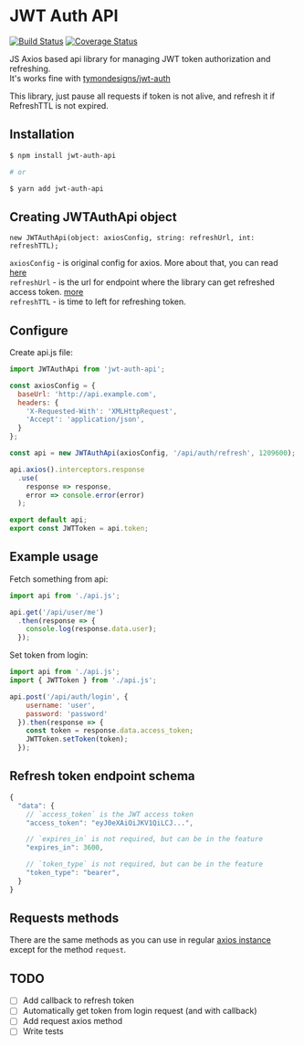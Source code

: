 # JWT Auth API
[![Build Status](https://travis-ci.org/mtk3d/jwt-auth-api.svg?branch=master)](https://travis-ci.org/mtk3d/jwt-auth-api)
[![Coverage Status](https://coveralls.io/repos/github/mtk3d/jwt-auth-api/badge.svg?branch=master)](https://coveralls.io/github/mtk3d/jwt-auth-api?branch=master)

JS Axios based api library for managing JWT token authorization and refreshing.  
It's works fine with [tymondesigns/jwt-auth](https://github.com/tymondesigns/jwt-auth)

This library, just pause all requests if token is not alive, and refresh it if RefreshTTL is not expired.

## Installation
``` bash
$ npm install jwt-auth-api

# or

$ yarn add jwt-auth-api
```

## Creating JWTAuthApi object
``` JS
new JWTAuthApi(object: axiosConfig, string: refreshUrl, int: refreshTTL);
```
`axiosConfig` - is original config for axios. More about that, you can read [here](https://github.com/axios/axios#request-config)  
`refreshUrl` - is the url for endpoint where the library can get refreshed access token. [more](#refresh-token-endpoint-schema)  
`refreshTTL` - is time to left for refreshing token. 

## Configure
Create api.js file:
``` js
import JWTAuthApi from 'jwt-auth-api';

const axiosConfig = {
  baseUrl: 'http://api.example.com',
  headers: {
    'X-Requested-With': 'XMLHttpRequest',
    'Accept': 'application/json',
  }
};

const api = new JWTAuthApi(axiosConfig, '/api/auth/refresh', 1209600);

api.axios().interceptors.response
  .use(
    response => response,
    error => console.error(error)
  );

export default api;  
export const JWTToken = api.token;
```
## Example usage
Fetch something from api:
``` js
import api from './api.js';

api.get('/api/user/me')
  .then(response => {
    console.log(response.data.user);
  });
```
Set token from login:
``` js
import api from './api.js';
import { JWTToken } from './api.js';

api.post('/api/auth/login', {
    username: 'user',
    password: 'password'
  }).then(response => {
    const token = response.data.access_token;
    JWTToken.setToken(token);
  });
```

## Refresh token endpoint schema
``` js
{
  "data": {
    // `access_token` is the JWT access token
    "access_token": "eyJ0eXAiOiJKV1QiLCJ...",

    // `expires_in` is not required, but can be in the feature
    "expires_in": 3600,

    // `token_type` is not required, but can be in the feature
    "token_type": "bearer",
  }
}
```
## Requests methods
There are the same methods as you can use in regular [axios instance](https://github.com/axios/axios#instance-methods) except for the method `request`.

## TODO
- [ ] Add callback to refresh token
- [ ] Automatically get token from login request (and with callback)
- [ ] Add request axios method
- [ ] Write tests